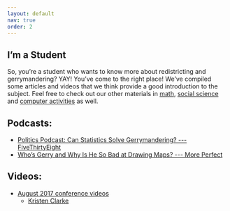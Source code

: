 ```yaml
---
layout: default
nav: true
order: 2
---
```


## I’m a Student

So, you’re a student who wants to know more about redistricting and 
gerrymandering? YAY! You’ve come to the right place! We’ve compiled some articles and
videos that we think provide a good introduction to the subject. Feel free to 
check out our other materials in [math]({{site.baseurl}}/math), 
[social science]({{site.baseurl}}/social_science) and 
[computer activities]({{site.baseurl}}/computer_activities) as well.


## Podcasts:

* [Politics Podcast: Can Statistics Solve Gerrymandering? --- FiveThirtyEight](https://fivethirtyeight.com/features/politics-podcast-can-statistics-solve-partisan-gerrymandering/)
* [Who’s Gerry and Why Is He So Bad at Drawing Maps? --- More Perfect](https://www.wnycstudios.org/podcasts/radiolabmoreperfect/episodes/whos-gerry-and-why-he-so-bad-drawing-maps)

## Videos:

* [August 2017 conference videos](https://www.youtube.com/playlist?list=PLr7G5jnVFYLiTpEiQkQB_FyQ372oSO8Au)
    * [Kristen Clarke](https://www.youtube.com/watch?v=CktwjlcBDH4&list=PLr7G5jnVFYLiTpEiQkQB_FyQ372oSO8Au&index=4&t=0s)